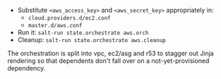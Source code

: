 * Substitute `<aws_access_key>` and `<aws_secret_key>` appropriately in:
  * `cloud.providers.d/ec2.conf`
  * `master.d/aws.conf`
* Run it: `salt-run state.orchestrate aws.orch`
* Cleanup: `salt-run state.orchestrate aws.cleanup`

The orchestration is split into vpc, ec2/asg and r53 to stagger out Jinja rendering so that dependents don't fall over on a not-yet-provisioned dependency.

